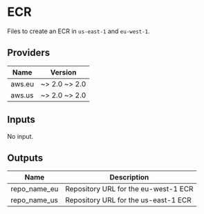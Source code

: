 # ECR

Files to create an ECR in `us-east-1` and `eu-west-1`.

## Providers

| Name   | Version       |
|--------|---------------|
| aws.eu | ~> 2.0 ~> 2.0 |
| aws.us | ~> 2.0 ~> 2.0 |

## Inputs

No input.

## Outputs

| Name           | Description                          |
|----------------|--------------------------------------|
| repo\_name\_eu | Repository URL for the eu-west-1 ECR |
| repo\_name\_us | Repository URL for the us-east-1 ECR |
